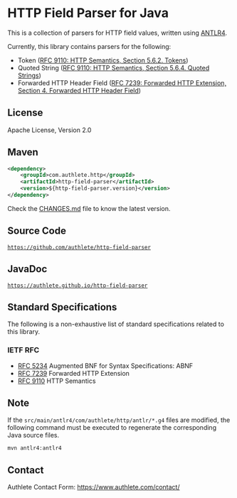 # HTTP Field Parser for Java

This is a collection of parsers for HTTP field values, written using
[ANTLR4][ANTLR4].

Currently, this library contains parsers for the following:

- Token ([RFC 9110: HTTP Semantics, Section 5.6.2. Tokens][RFC_9110_5_6_2])
- Quoted String ([RFC 9110: HTTP Semantics, Section 5.6.4. Quoted Strings][RFC_9110_5_6_4])
- Forwarded HTTP Header Field ([RFC 7239: Forwarded HTTP Extension, Section 4. Forwarded HTTP Header Field][RFC_7239_4])

## License

Apache License, Version 2.0

## Maven

```xml
<dependency>
    <groupId>com.authlete.http</groupId>
    <artifactId>http-field-parser</artifactId>
    <version>${http-field-parser.version}</version>
</dependency>
```

Check the [CHANGES.md](CHANGES.md) file to know the latest version.

## Source Code

<code>https://github.com/authlete/http-field-parser</code>

## JavaDoc

<code>https://authlete.github.io/http-field-parser</code>

## Standard Specifications

The following is a non-exhaustive list of standard specifications related to
this library.

### IETF RFC

- [RFC 5234][RFC_5234] Augmented BNF for Syntax Specifications: ABNF
- [RFC 7239][RFC_7239] Forwarded HTTP Extension
- [RFC 9110][RFC_9110] HTTP Semantics

## Note

If the `src/main/antlr4/com/authlete/http/antlr/*.g4` files are modified,
the following command must be executed to regenerate the corresponding
Java source files.

```
mvn antlr4:antlr4
```

## Contact

Authlete Contact Form: https://www.authlete.com/contact/

<!-- ==================== LINKS ==================== -->

[RFC_5234]: https://www.rfc-editor.org/rfc/rfc5234.html
[RFC_7239]: https://www.rfc-editor.org/rfc/rfc7239.html
[RFC_7239_4]: https://www.rfc-editor.org/rfc/rfc7239.html#section-4
[RFC_9110]: https://www.rfc-editor.org/rfc/rfc9110.html
[RFC_9110_5_6_2]: https://www.rfc-editor.org/rfc/rfc9110.html#section-5.6.2
[RFC_9110_5_6_4]: https://www.rfc-editor.org/rfc/rfc9110.html#section-5.6.4

[ANTLR4]: https://www.antlr.org/
